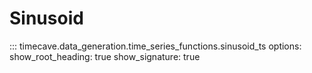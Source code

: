# Sinusoid

::: timecave.data_generation.time_series_functions.sinusoid_ts
    options:
        show_root_heading: true
        show_signature: true